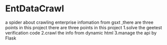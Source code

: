 # EntDataCrawl
a spider about crawling enterprise infomation from gsxt ,there are three points in this project
there are three points in this project
1.solve the geetest verification code
2.crawl the info from dynamic html
3.manage the api by Flask
